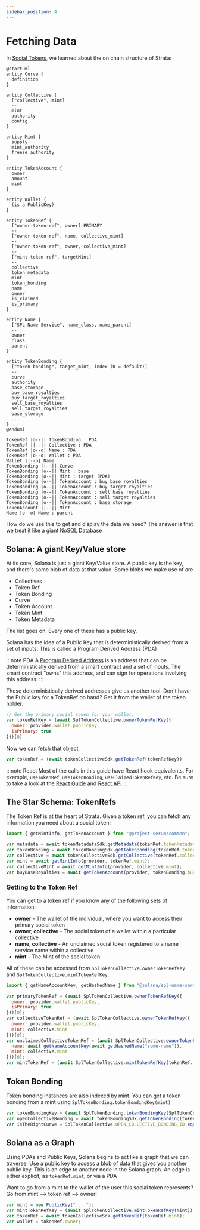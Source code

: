 ```yaml
---
sidebar_position: 4
---
```


# Fetching Data

In [Social Tokens](./social_tokens), we learned about the on chain structure of Strata:

```plantuml
@startuml
entity Curve {
  definition
}

entity Collective {
  ["collective", mint]
  --
  mint
  authority
  config
}

entity Mint {
  supply
  mint_authority
  freeze_authority
}

entity TokenAccount {
  owner
  amount
  mint
}

entity Wallet {
  (is a PublicKey)
}

entity TokenRef {
  ["owner-token-ref", owner] PRIMARY
  -- 
  ["owner-token-ref", name, collective_mint]
  --
  ["owner-token-ref", owner, collective_mint]
  --
  ["mint-token-ref", targetMint]
  --
  collective
  token_metadata
  mint
  token_bonding
  name
  owner
  is_claimed
  is_primary
}

entity Name {
  ["SPL Name Service", name_class, name_parent]
  --
  owner
  class
  parent
}

entity TokenBonding {
  ["token-bonding", target_mint, index (0 = default)]
  --
  curve
  authority
  base_storage
  buy_base_royalties
  buy_target_royalties
  sell_base_royalties
  sell_target_royalties
  base_storage
  ...
}
@enduml

TokenRef |o--|| TokenBonding : PDA
TokenRef ||--|| Collective : PDA
TokenRef |o--o| Name : PDA
TokenRef |o--o| Wallet : PDA
Wallet ||--o{ Name
TokenBonding ||--|| Curve
TokenBonding |o--|| Mint : base
TokenBonding |o--|| Mint : target (PDA)
TokenBonding |o--|| TokenAccount : buy base royalties
TokenBonding |o--|| TokenAccount : buy target royalties
TokenBonding |o--|| TokenAccount : sell base royalties
TokenBonding |o--|| TokenAccount : sell target royalties
TokenBonding |o--|| TokenAccount : base storage
TokenAccount ||--|| Mint
Name |o--o| Name : parent
```

How do we use this to get and display the data we need? The answer is that we treat it like a giant NoSQL Database

## Solana: A giant Key/Value store

At its core, Solana is just a giant Key/Value store. A public key is the key, and there's some blob of data at that value. Some blobs we make use of are

  * Collectives
  * Token Ref
  * Token Bonding
  * Curve
  * Token Account
  * Token Mint
  * Token Metadata

The list goes on. Every one of these has a public key.

Solana has the idea of a Public Key that is deterministically derived from a set of inputs. This is called a Program Derived Address (PDA)

:::note PDA
A [Program Derived Address](https://docs.solana.com/developing/programming-model/calling-between-programs#program-derived-addresses) is an address that can be deterministically derived from a smart contract and a set of inputs. The smart contract "owns" this address, and can sign for operations involving this address.
:::

These deterministically derived addresses give us another tool. Don't have the Public key for a TokenRef on hand? Get it from the wallet of the token holder:

```js async name=owner
// Get the primary social token for your wallet.
var tokenRefKey = (await SplTokenCollective.ownerTokenRefKey({
  owner: provider.wallet.publicKey,
  isPrimary: true
}))[0]
```

Now we can fetch that object
```js async deps=owner name=token
var tokenRef = (await tokenCollectiveSdk.getTokenRef(tokenRefKey))
```

:::note React
Most of the calls in this guide have React hook equivalents. For example, `useTokenRef`, `useTokenBonding`, `useClaimedTokenRefKey`, etc. Be sure to take a look at the [React Guide](/docs/react) and [React API](http://localhost:3000/docs/api/react/modules#functions)
:::

## The Star Schema: TokenRefs

The Token Ref is at the heart of Strata. Given a token ref, you can fetch any information you need about a social token:

```js
import { getMintInfo, getTokenAccount } from "@project-serum/common";
```
```js async deps=token
var metadata = await tokenMetadataSdk.getMetadata(tokenRef.tokenMetadata);
var tokenBonding = await tokenBondingSdk.getTokenBonding(tokenRef.tokenBonding);
var collective = await tokenCollectiveSdk.getCollective(tokenRef.collective);
var mint = await getMintInfo(provider, tokenRef.mint);
var collectiveMint = await getMintInfo(provider, collective.mint);
var buyBaseRoyalties = await getTokenAccount(provider, tokenBonding.buyBaseRoyalties);
```

### Getting to the Token Ref

You can get to a token ref if you know any of the following sets of information:

   * **owner** - The wallet of the individual, where you want to access their primary social token
   * **owner, collective** - The social token of a wallet within a particular collective
   * **name, collective** - An unclaimed social token registered to a name service name within a collective
   * **mint** - The Mint of the social token

All of these can be accessed from `SplTokenCollective.ownerTokenRefKey` and `SplTokenCollective.mintTokenRefKey`:
```js
import { getNameAccountKey, getHashedName } from "@solana/spl-name-service";
```
```js async deps=token
var primaryTokenRef = (await SplTokenCollective.ownerTokenRefKey({
  owner: provider.wallet.publicKey,
  isPrimary: true
}))[0];
var collectiveTokenRef = (await SplTokenCollective.ownerTokenRefKey({
  owner: provider.wallet.publicKey,
  mint: collective.mint
}))[0];
var unclaimedCollectiveTokenRef = (await SplTokenCollective.ownerTokenRefKey({
  name: await getNameAccountKey(await getHashedName("some-name")),
  mint: collective.mint
}))[0];
var mintTokenRef = (await SplTokenCollective.mintTokenRefKey(tokenRef.mint))[0];
```

## Token Bonding

Token bonding instances are also indexed by mint. You can get a token bonding from a mint using `SplTokenBonding.tokenBondingKey(mint)`

```js async
var tokenBondingKey = (await SplTokenBonding.tokenBondingKey(SplTokenCollective.OPEN_COLLECTIVE_MINT_ID))[0];
var openCollectiveBonding = await tokenBondingSdk.getTokenBonding(tokenBondingKey);
var isTheRightCurve = SplTokenCollective.OPEN_COLLECTIVE_BONDING_ID.equals(tokenBondingKey);
```


## Solana as a Graph

Using PDAs and Public Keys, Solana begins to act like a graph that we can traverse. Use a public key to access a blob of data that gives you another public key. This is an edge to another node in the Solana graph. An edge is either explicit, as `tokenRef.mint`, or via a PDA

Want to go from a mint to the wallet of the user this social token represents? Go from mint --> token ref --> owner:

```js
var mint = new PublicKey("....");
var mintTokenRefKey = (await SplTokenCollective.mintTokenRefKey(mint))[0];
var tokenRef = await tokenCollectiveSdk.getTokenRef(tokenRef.mint);
var wallet = tokenRef.owner;
```
